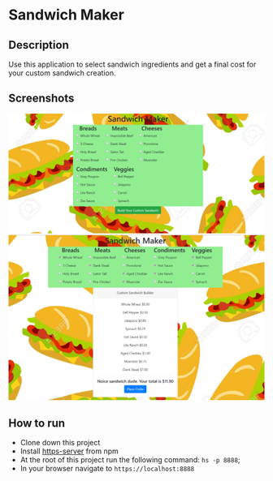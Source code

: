 # Sandwich Maker

## Description
Use this application to select sandwich ingredients and get a final cost for your custom sandwich creation. 

## Screenshots
![Sandwich Maker Preview](https://raw.githubusercontent.com/ConnorSullivan10/sandwich-maker/master/screenshots/sandwichmaker.PNG)
![Sandwich Maker Preview](https://raw.githubusercontent.com/ConnorSullivan10/sandwich-maker/master/screenshots/sandwichmaker2.PNG)

## How to run
* Clone down this project
* Install [https-server](https://www.npmjs.com/package/http-server) from npm
* At the root of this project run the following command: `hs -p 8888`;
* In your browser navigate to `https://localhost:8888`
